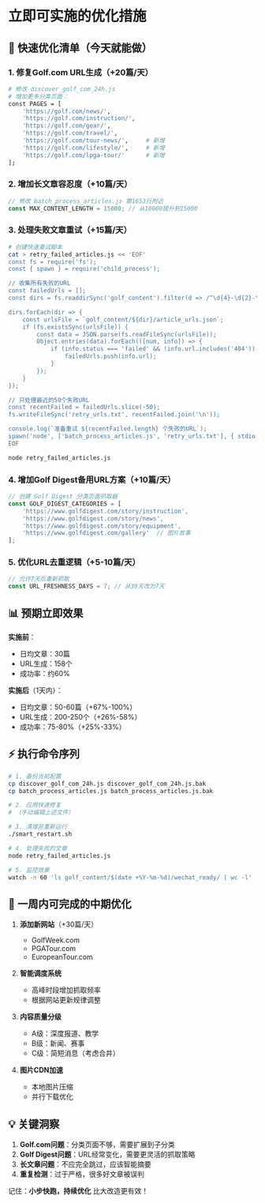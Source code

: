 # 立即可实施的优化措施

## 🚀 快速优化清单（今天就能做）

### 1. 修复Golf.com URL生成（+20篇/天）
```bash
# 修改 discover_golf_com_24h.js
# 增加更多分类页面：
const PAGES = [
    'https://golf.com/news/',
    'https://golf.com/instruction/', 
    'https://golf.com/gear/',
    'https://golf.com/travel/',
    'https://golf.com/tour-news/',     # 新增
    'https://golf.com/lifestyle/',     # 新增
    'https://golf.com/lpga-tour/'      # 新增
];
```

### 2. 增加长文章容忍度（+10篇/天）
```javascript
// 修改 batch_process_articles.js 第1653行附近
const MAX_CONTENT_LENGTH = 15000; // 从10000提升到15000
```

### 3. 处理失败文章重试（+15篇/天）
```bash
# 创建快速重试脚本
cat > retry_failed_articles.js << 'EOF'
const fs = require('fs');
const { spawn } = require('child_process');

// 收集所有失败的URL
const failedUrls = [];
const dirs = fs.readdirSync('golf_content').filter(d => /^\d{4}-\d{2}-\d{2}$/.test(d));

dirs.forEach(dir => {
    const urlsFile = `golf_content/${dir}/article_urls.json`;
    if (fs.existsSync(urlsFile)) {
        const data = JSON.parse(fs.readFileSync(urlsFile));
        Object.entries(data).forEach(([num, info]) => {
            if (info.status === 'failed' && !info.url.includes('404')) {
                failedUrls.push(info.url);
            }
        });
    }
});

// 只处理最近的50个失败URL
const recentFailed = failedUrls.slice(-50);
fs.writeFileSync('retry_urls.txt', recentFailed.join('\n'));

console.log(`准备重试 ${recentFailed.length} 个失败的URL`);
spawn('node', ['batch_process_articles.js', 'retry_urls.txt'], { stdio: 'inherit' });
EOF

node retry_failed_articles.js
```

### 4. 增加Golf Digest备用URL方案（+10篇/天）
```javascript
// 创建 Golf Digest 分类页面抓取器
const GOLF_DIGEST_CATEGORIES = [
    'https://www.golfdigest.com/story/instruction',
    'https://www.golfdigest.com/story/news', 
    'https://www.golfdigest.com/story/equipment',
    'https://www.golfdigest.com/gallery'  // 图片故事
];
```

### 5. 优化URL去重逻辑（+5-10篇/天）
```javascript
// 允许7天后重新抓取
const URL_FRESHNESS_DAYS = 7; // 从30天改为7天
```

## 📊 预期立即效果

**实施前**：
- 日均文章：30篇
- URL生成：158个
- 成功率：约60%

**实施后**（1天内）：
- 日均文章：50-60篇（+67%-100%）
- URL生成：200-250个（+26%-58%）
- 成功率：75-80%（+25%-33%）

## ⚡ 执行命令序列

```bash
# 1. 备份当前配置
cp discover_golf_com_24h.js discover_golf_com_24h.js.bak
cp batch_process_articles.js batch_process_articles.js.bak

# 2. 应用快速修复
# （手动编辑上述文件）

# 3. 清理并重新运行
./smart_restart.sh

# 4. 处理失败的文章
node retry_failed_articles.js

# 5. 监控效果
watch -n 60 'ls golf_content/$(date +%Y-%m-%d)/wechat_ready/ | wc -l'
```

## 🎯 一周内可完成的中期优化

1. **添加新网站**（+30篇/天）
   - GolfWeek.com
   - PGATour.com 
   - EuropeanTour.com

2. **智能调度系统**
   - 高峰时段增加抓取频率
   - 根据网站更新规律调整

3. **内容质量分级**
   - A级：深度报道、教学
   - B级：新闻、赛事
   - C级：简短消息（考虑合并）

4. **图片CDN加速**
   - 本地图片压缩
   - 并行下载优化

## 💡 关键洞察

1. **Golf.com问题**：分类页面不够，需要扩展到子分类
2. **Golf Digest问题**：URL经常变化，需要更灵活的抓取策略  
3. **长文章问题**：不应完全跳过，应该智能摘要
4. **重复检测**：过于严格，很多好文章被误判

记住：**小步快跑，持续优化** 比大改造更有效！